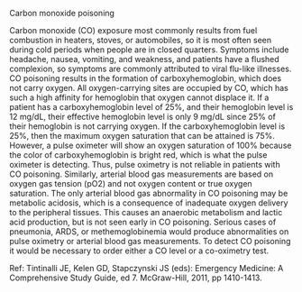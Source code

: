 Carbon monoxide poisoning

Carbon monoxide (CO) exposure most commonly results from fuel combustion in heaters, stoves, or
automobiles, so it is most often seen during cold periods when people are in closed quarters. Symptoms
include headache, nausea, vomiting, and weakness, and patients have a flushed complexion, so symptoms
are commonly attributed to viral flu-like illnesses. CO poisoning results in the formation of
carboxyhemoglobin, which does not carry oxygen. All oxygen-carrying sites are occupied by CO, which
has such a high affinity for hemoglobin that oxygen cannot displace it. If a patient has a
carboxyhemoglobin level of 25%, and their hemoglobin level is 12 mg/dL, their effective hemoglobin level
is only 9 mg/dL since 25% of their hemoglobin is not carrying oxygen. If the carboxyhemoglobin level
is 25%, then the maximum oxygen saturation that can be attained is 75%. However, a pulse oximeter will
show an oxygen saturation of 100% because the color of carboxyhemoglobin is bright red, which is what
the pulse oximeter is detecting. Thus, pulse oximetry is not reliable in patients with CO poisoning.
Similarly, arterial blood gas measurements are based on oxygen gas tension (pO2) and not oxygen content
or true oxygen saturation. The only arterial blood gas abnormality in CO poisoning may be metabolic
acidosis, which is a consequence of inadequate oxygen delivery to the peripheral tissues. This causes an
anaerobic metabolism and lactic acid production, but is not seen early in CO poisoning. Serious cases of
pneumonia, ARDS, or methemoglobinemia would produce abnormalities on pulse oximetry or arterial
blood gas measurements. To detect CO poisoning it would be necessary to order either a CO level or a
co-oximetry test.

Ref: Tintinalli JE, Kelen GD, Stapczynski JS (eds): Emergency Medicine: A Comprehensive Study Guide, ed 7. McGraw-Hill,
2011, pp 1410-1413.